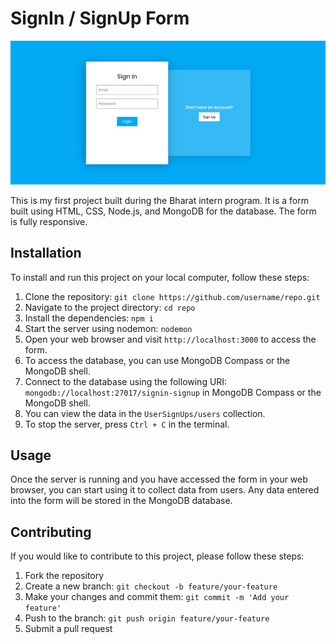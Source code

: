 # SignIn / SignUp Form

<!-- insert sample.png image here present in same folder -->
![SignIn / SignUp Form](sample.png)

This is my first project built during the Bharat intern program. It is a form built using HTML, CSS, Node.js, and MongoDB for the database. The form is fully responsive.

## Installation

To install and run this project on your local computer, follow these steps:

1. Clone the repository: `git clone https://github.com/username/repo.git`
2. Navigate to the project directory: `cd repo`
3. Install the dependencies: `npm i`
4. Start the server using nodemon: `nodemon`
5. Open your web browser and visit `http://localhost:3000` to access the form.
6. To access the database, you can use MongoDB Compass or the MongoDB shell.
7. Connect to the database using the following URI: `mongodb://localhost:27017/signin-signup` in MongoDB Compass or the MongoDB shell.
8. You can view the data in the `UserSignUps/users` collection.
9. To stop the server, press `Ctrl + C` in the terminal.

## Usage

Once the server is running and you have accessed the form in your web browser, you can start using it to collect data from users. Any data entered into the form will be stored in the MongoDB database.

## Contributing

If you would like to contribute to this project, please follow these steps:

1. Fork the repository
2. Create a new branch: `git checkout -b feature/your-feature`
3. Make your changes and commit them: `git commit -m 'Add your feature'`
4. Push to the branch: `git push origin feature/your-feature`
5. Submit a pull request
